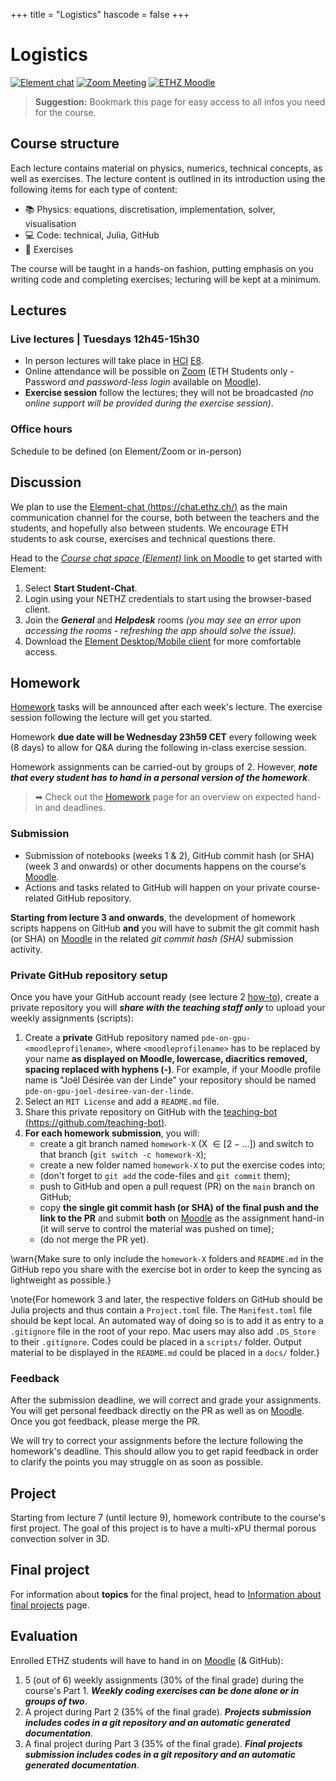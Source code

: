 +++
title = "Logistics"
hascode = false
+++

# Logistics

[![Element chat](/assets/element_chat.svg#badge)](https://chat.ethz.ch)
[![Zoom Meeting](/assets/zoom_logo.svg#badge)](https://ethz.zoom.us/j/63706156394)
[![ETHZ Moodle](/assets/moodle.png#badge)](https://moodle-app2.let.ethz.ch/course/view.php?id=20175)

> **Suggestion:** Bookmark this page for easy access to all infos you need for the course.

## Course structure

Each lecture contains material on physics, numerics, technical concepts, as well as exercises. The lecture content is outlined in its introduction using the following items for each type of content:
- :books: Physics: equations, discretisation, implementation, solver, visualisation
- :computer: Code: technical, Julia, GitHub
- :construction: Exercises

The course will be taught in a hands-on fashion, putting emphasis on you writing code and completing exercises; lecturing will be kept at a minimum.

## Lectures

### Live lectures | Tuesdays 12h45-15h30
- In person lectures will take place in [HCI](http://www.mapsearch.ethz.ch/map/mapSearchPre.do?gebaeudeMap=HCI&geschossMap=E&raumMap=8&farbcode=c010&lang=en) [E8](http://www.rauminfo.ethz.ch/Rauminfo/grundrissplan.gif?gebaeude=HCI&geschoss=E&raumNr=8&lang=en).
- Online attendance will be possible on [Zoom](https://ethz.zoom.us/j/63706156394) (ETH Students only - Password _and password-less login_ available on [Moodle](https://moodle-app2.let.ethz.ch/course/view.php?id=20175)).
- **Exercise session** follow the lectures; they will not be broadcasted _(no online support will be provided during the exercise session)_.

### Office hours
Schedule to be defined (on Element/Zoom or in-person)

## Discussion

We plan to use the [Element-chat (https://chat.ethz.ch/)](https://chat.ethz.ch/) as the main communication channel for the course, both between the teachers and the students, and hopefully also between students. We encourage ETH students to ask course, exercises and technical questions there.

Head to the [_Course chat space (Element)_ link on Moodle](https://moodle-app2.let.ethz.ch/course/view.php?id=20175) to get started with Element:
1. Select **Start Student-Chat**.
2. Login using your NETHZ credentials to start using the browser-based client.
3. Join the **_General_** and **_Helpdesk_** rooms _(you may see an error upon accessing the rooms - refreshing the app should solve the issue)._
4. Download the [Element Desktop/Mobile client](https://element.io/) for more comfortable access.

## Homework

[Homework](/homework) tasks will be announced after each week's lecture. The exercise session following the lecture will get you started.

Homework **due date will be Wednesday 23h59 CET** every following week (8 days) to allow for Q&A during the following in-class exercise session.

Homework assignments can be carried-out by groups of 2. However, **_note that every student has to hand in a personal version of the homework_**.

> ➡ Check out the [Homework](/homework) page for an overview on expected hand-in and deadlines.

### Submission
- Submission of notebooks (weeks 1 & 2), GitHub commit hash (or SHA) (week 3 and onwards) or other documents happens on the course's [Moodle](https://moodle-app2.let.ethz.ch/course/view.php?id=20175).
- Actions and tasks related to GitHub will happen on your private course-related GitHub repository.

**Starting from lecture 3 and onwards**, the development of homework scripts happens on GitHub **and** you will have to submit the git commit hash (or SHA) on [Moodle](https://moodle-app2.let.ethz.ch/course/view.php?id=20175) in the related _git commit hash (SHA)_ submission activity.

<!-- :construction: More infos to come soon. -->

### Private GitHub repository setup
Once you have your GitHub account ready (see lecture 2 [how-to](/lecture2/#a_brief_git_demo_session)), create a private repository you will _**share with the teaching staff only**_ to upload your weekly assignments (scripts):
1. Create a **private** GitHub repository named `pde-on-gpu-<moodleprofilename>`, where `<moodleprofilename>` has to be replaced by your name **as displayed on Moodle, lowercase, diacritics removed, spacing replaced with hyphens (-)**. For example, if your Moodle profile name is "Joël Désirée van der Linde" your repository should be named `pde-on-gpu-joel-desiree-van-der-linde`.
2. Select an `MIT License` and add a `README.md` file.
3. Share this private repository on GitHub with the [teaching-bot (https://github.com/teaching-bot)](https://github.com/teaching-bot).
4. **For each homework submission**, you will:
    - create a git branch named `homework-X` (X $\in [2-...]$) and switch to that branch (`git switch -c homework-X`);
    - create a new folder named `homework-X` to put the exercise codes into;
    - (don't forget to `git add` the code-files and `git commit` them);
    - push to GitHub and open a pull request (PR) on the `main` branch on GitHub;
    - copy **the single git commit hash (or SHA) of the final push and the link to the PR** and submit **both** on [Moodle](https://moodle-app2.let.ethz.ch/course/view.php?id=20175) as the assignment hand-in (it will serve to control the material was pushed on time);
    - (do not merge the PR yet).

\warn{Make sure to only include the `homework-X` folders and `README.md` in the GitHub repo you share with the exercise bot in order to keep the syncing as lightweight as possible.}

\note{For homework 3 and later, the respective folders on GitHub should be Julia projects and thus contain a `Project.toml` file. The `Manifest.toml` file should be kept local. An automated way of doing so is to add it as entry to a `.gitignore` file in the root of your repo. Mac users may also add `.DS_Store` to their `.gitignore`. Codes could be placed in a `scripts/` folder. Output material to be displayed in the `README.md` could be placed in a `docs/` folder.}

### Feedback

After the submission deadline, we will correct and grade your assignments. You will get personal feedback directly on the PR as well as on [Moodle](https://moodle-app2.let.ethz.ch/course/view.php?id=20175).  Once you got feedback, please merge the PR.

We will try to correct your assignments before the lecture following the homework's deadline. This should allow you to get rapid feedback in order to clarify the points you may struggle on as soon as possible.

## Project

Starting from lecture 7 (until lecture 9), homework contribute to the course's first project. The goal of this project is to have a multi-xPU thermal porous convection solver in 3D.

<!-- The exercises **in lecture 7** will serve as starting point for the first project:
1. Create a `project` directory at the root of your shared private `pde-on-gpu-<lastname>` repository.
2. Make sure to follow the basic repo structure (using `PkgTemplates.jl` to generate it) as described in [Lecture 7](/lecture7/#infos_about_projects)
3. During lectures 7,8,9, you will be asked to add material to this project folder as part of regular homework hand-in _which will serve as evaluation for the Part 2 (35% of the final grade)_ (see [Evaluation](#evaluation) section).

### Project hand-in checklist
The project submission deadline is set to **02.12.2022 - 23h59 CET** (see also [Homework](/homework)). The final GitHub SHA has to be added to [Moodle](https://moodle-app2.let.ethz.ch/course/view.php?id=20175) in the Lecture 9 section.

Make sure to have following items in your private GitHub repository:
- a `PorousConvection` folder containing the structure proposed in [Lecture 7](/lecture7/#preparing_the_project_folder_in_your_github_repo)
- the 2D and 3D scripts from Lecture 7
- the CI set-up to test the 2D and 3D porous convection scripts
- a `lecture_8` folder (different from the PorousConvection folder) containing the codes, `README.md` and material listed in [Exercises - Lecture 8](/lecture8/#exercises_-_lecture_8)
- the 3D multi-xPU thermal porous convection script and output as per directions from [Exercises - Lecture 9](/lecture9/#exercises_-_lecture_9).

**In addition** enhance the `README.md` within the `PorousConvection` folder to include:
- a short motivation/introduction
- concise information about the equations you are solving
- concise information about the numerical method and implementation
- the results, incl. figures with labels, captions, etc...
- a short discussion/conclusion section about the performed work, results, and outlook

_Note that for evaluation will be considered the following (non-exhaustive) items: code correctness, style, and conciseness; implementation of demanded tasks; final layout and rendering, ..._
 -->

## Final project

For information about **topics** for the final project, head to [Information about final projects](/final_proj) page.

<!-- ### Getting started
The following steps will get you started with the final projects:
1. Find a classmate to work with (being your own mate is fine too)
2. Select a topic of your choice
4. Initiate a private GitHub repository for your project (CamelCaps, including `.jl` at the end - e.g.: `MyProject.jl`)
5. Share the final project private repository on GitHub with the [exercise-bot (https://github.com/eth-vaw-glaciology-exercise-bot)](https://github.com/eth-vaw-glaciology-exercise-bot)
6. Send and email to Ludovic (luraess@ethz.ch) and Ivan (iutkin@ethz.ch) by **Tuesday December 6, 2022**, with subject _**Final projects**_ including
    - your project mate
    - a brief description of your choice
    - a link to your final project GitHub repository
    - _anything else missing in this list_
7. Work on your final project, asking for help
    - in the Element _Helpdesk_ channel for general question
    - as **GitHub "issue"** for project specific questions
    - during class hours serving as helpdesk

### Final project submission
Submission deadline for the project is **December 23, 2022 -- 23h59 CET**.

Final submission timestamp is enforced upon tagging the v1.0.0 version release of your repository. See [GitHub docs](https://docs.github.com/en/repositories/releasing-projects-on-github/about-releases) for infos.

Also, add the last commit SHA to [Moodle](https://moodle-app2.let.ethz.ch/course/view.php?id=15755#section-10) as for the exercises.

### Final project grading
Grading of the final project will contribute 35% of the final grade.

For a successful outcome, final projects are expected to be handed-in as single GitHub repository featuring the following items:
- documented and polished scripts (using e.g. docstrings, in-line comments)
- documentation including:
  - an enhanced `README.md` following to proposed structure with equations, cross-references, figures, figure captions
  - instructions to run the software and reproduce the results
  - references
- unit and reference testing
- Continuous Integration (CI - using e.g. GitHub Actions)
- additional features if needed
 -->

## Evaluation

Enrolled ETHZ students will have to hand in on [Moodle](https://moodle-app2.let.ethz.ch/course/view.php?id=20175) (& GitHub):
1. 5 (out of 6) weekly assignments (30% of the final grade) during the course's Part 1. _**Weekly coding exercises can be done alone or in groups of two**_.
2. A project during Part 2 (35% of the final grade). _**Projects submission includes codes in a git repository and an automatic generated documentation**_.
3. A final project during Part 3 (35% of the final grade). _**Final projects submission includes codes in a git repository and an automatic generated documentation**_.

